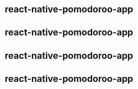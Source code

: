 # react-native-pomodoroo-app
# react-native-pomodoroo-app
# react-native-pomodoroo-app
# react-native-pomodoroo-app
